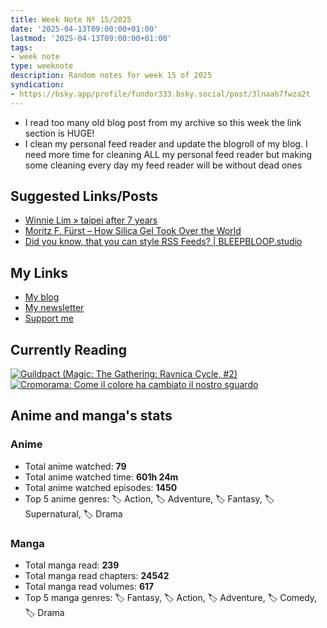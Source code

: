 ```yaml
---
title: Week Note Nº 15/2025
date: '2025-04-13T09:00:00+01:00'
lastmod: '2025-04-13T09:00:00+01:00'
tags:
- week note
type: weeknote
description: Random notes for week 15 of 2025
syndication:
- https://bsky.app/profile/fundor333.bsky.social/post/3lnaab7fwza2t
---
```


- I read too many old blog post from my archive so this week the link section is HUGE!
- I clean my personal feed reader and update the blogroll of my blog. I need more time for cleaning ALL my personal feed reader but making some cleaning every day my feed reader will be without dead ones

## Suggested Links/Posts
- [Winnie Lim » taipei after 7 years](https://winnielim.org/journal/taipei-after-7-years/)
- [Moritz F. Fürst – How Silica Gel Took Over the World](https://moritzfuerst.net/micro/6210174447892903)
- [Did you know, that you can style RSS Feeds? | BLEEPBLOOP.studio](https://bleepbloop.studio/posts/did-you-know-you-can-style-rss-feeds)

## My Links
- [My blog](https://www.fundor333.com)
- [My newsletter](https://newsletter.digitaltearoom.com)
- [Support me](https://ko-fi.com/fundor333)

## Currently Reading
[![Guildpact (Magic: The Gathering: Ravnica Cycle, #2)](https://i.gr-assets.com/images/S/compressed.photo.goodreads.com/books/1328330416l/8372385._SY160_.jpg)](https://www.goodreads.com/review/show/7292099460?utm_medium=api&utm_source=rss) [![Cromorama: Come il colore ha cambiato il nostro sguardo](https://i.gr-assets.com/images/S/compressed.photo.goodreads.com/books/1505808761l/36266532._SX98_.jpg)](https://www.goodreads.com/review/show/5993206761?utm_medium=api&utm_source=rss)

## Anime and manga's stats

### **Anime**
- Total anime watched: **79**
- Total anime watched time: **601h 24m**
- Total anime watched episodes: **1450**
- Top 5 anime genres: 🏷️ Action, 🏷️ Adventure, 🏷️ Fantasy, 🏷️ Supernatural, 🏷️ Drama

### **Manga**
- Total manga read: **239**
- Total manga read chapters: **24542**
- Total manga read volumes: **617**
- Top 5 manga genres: 🏷️ Fantasy, 🏷️ Action, 🏷️ Adventure, 🏷️ Comedy, 🏷️ Drama
